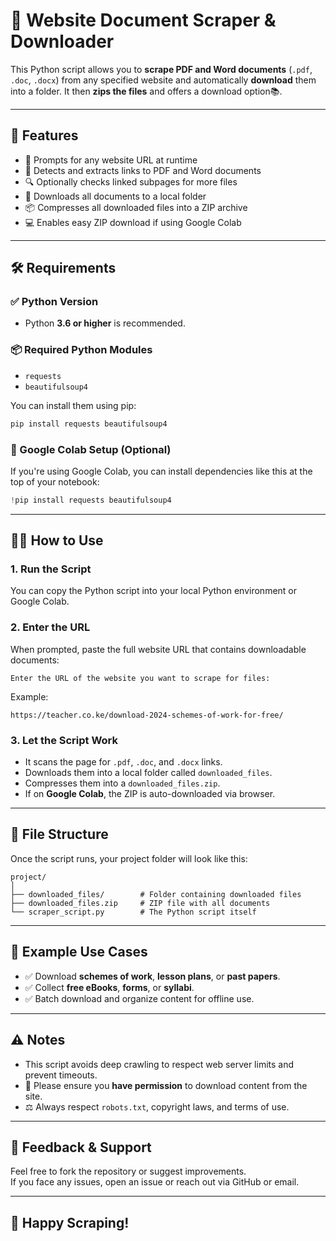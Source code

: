 # 📄 Website Document Scraper & Downloader

This Python script allows you to **scrape PDF and Word documents** (`.pdf`, `.doc`, `.docx`) from any specified website and automatically **download** them into a folder. It then **zips the files** and offers a download option📚.

---

## 🚀 Features

- 🔗 Prompts for any website URL at runtime
- 🧠 Detects and extracts links to PDF and Word documents
- 🔍 Optionally checks linked subpages for more files
- 💾 Downloads all documents to a local folder
- 📦 Compresses all downloaded files into a ZIP archive
- 💻 Enables easy ZIP download if using Google Colab

---

## 🛠️ Requirements

### ✅ Python Version

- Python **3.6 or higher** is recommended.

### 📦 Required Python Modules

- `requests`
- `beautifulsoup4`

You can install them using pip:

```bash
pip install requests beautifulsoup4
```

### 🧪 Google Colab Setup (Optional)

If you're using Google Colab, you can install dependencies like this at the top of your notebook:

```python
!pip install requests beautifulsoup4
```

---

## 🧑‍💻 How to Use

### 1. Run the Script

You can copy the Python script into your local Python environment or Google Colab.

### 2. Enter the URL

When prompted, paste the full website URL that contains downloadable documents:

```
Enter the URL of the website you want to scrape for files:
```

Example:

```
https://teacher.co.ke/download-2024-schemes-of-work-for-free/
```

### 3. Let the Script Work

- It scans the page for `.pdf`, `.doc`, and `.docx` links.
- Downloads them into a local folder called `downloaded_files`.
- Compresses them into a `downloaded_files.zip`.
- If on **Google Colab**, the ZIP is auto-downloaded via browser.

---

## 📁 File Structure

Once the script runs, your project folder will look like this:

```
project/
│
├── downloaded_files/        # Folder containing downloaded files
├── downloaded_files.zip     # ZIP file with all documents
└── scraper_script.py        # The Python script itself
```

---

## 📎 Example Use Cases

- ✅ Download **schemes of work**, **lesson plans**, or **past papers**.
- ✅ Collect **free eBooks**, **forms**, or **syllabi**.
- ✅ Batch download and organize content for offline use.

---

## ⚠️ Notes

- This script avoids deep crawling to respect web server limits and prevent timeouts.
- 📌 Please ensure you **have permission** to download content from the site.
- ⚖️ Always respect `robots.txt`, copyright laws, and terms of use.

---

## 💬 Feedback & Support

Feel free to fork the repository or suggest improvements.  
If you face any issues, open an issue or reach out via GitHub or email.

---

## 🎉 Happy Scraping!
